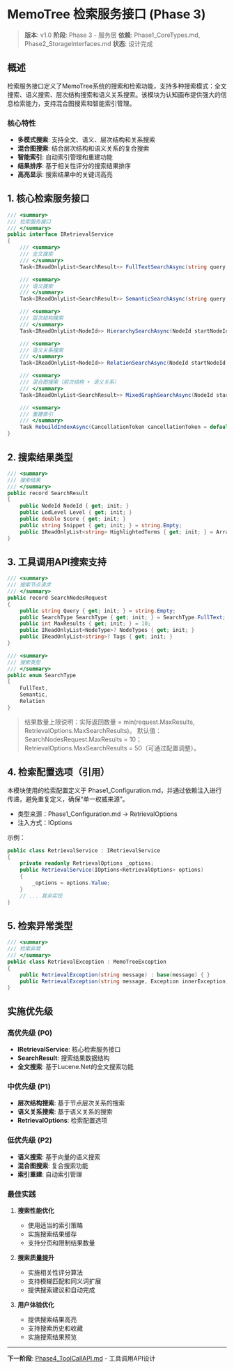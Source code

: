 # MemoTree 检索服务接口 (Phase 3)

> **版本**: v1.0
> **阶段**: Phase 3 - 服务层
> **依赖**: Phase1_CoreTypes.md, Phase2_StorageInterfaces.md
> **状态**: 设计完成

## 概述

检索服务接口定义了MemoTree系统的搜索和检索功能，支持多种搜索模式：全文搜索、语义搜索、层次结构搜索和语义关系搜索。该模块为认知画布提供强大的信息检索能力，支持混合图搜索和智能索引管理。

### 核心特性

- **多模式搜索**: 支持全文、语义、层次结构和关系搜索
- **混合图搜索**: 结合层次结构和语义关系的复合搜索
- **智能索引**: 自动索引管理和重建功能
- **结果排序**: 基于相关性评分的搜索结果排序
- **高亮显示**: 搜索结果中的关键词高亮

## 1. 核心检索服务接口

```csharp
/// <summary>
/// 检索服务接口
/// </summary>
public interface IRetrievalService
{
    /// <summary>
    /// 全文搜索
    /// </summary>
    Task<IReadOnlyList<SearchResult>> FullTextSearchAsync(string query, int maxResults = 10, CancellationToken cancellationToken = default);

    /// <summary>
    /// 语义搜索
    /// </summary>
    Task<IReadOnlyList<SearchResult>> SemanticSearchAsync(string query, int maxResults = 10, CancellationToken cancellationToken = default);

    /// <summary>
    /// 层次结构搜索
    /// </summary>
    Task<IReadOnlyList<NodeId>> HierarchySearchAsync(NodeId startNodeId, int maxDepth = 3, CancellationToken cancellationToken = default);

    /// <summary>
    /// 语义关系搜索
    /// </summary>
    Task<IReadOnlyList<NodeId>> RelationSearchAsync(NodeId startNodeId, RelationType relationType, int maxDepth = 3, CancellationToken cancellationToken = default);

    /// <summary>
    /// 混合图搜索（层次结构 + 语义关系）
    /// </summary>
    Task<IReadOnlyList<SearchResult>> MixedGraphSearchAsync(NodeId startNodeId, string query, int maxDepth = 2, bool includeHierarchy = true, bool includeSemanticRelations = true, CancellationToken cancellationToken = default);

    /// <summary>
    /// 重建索引
    /// </summary>
    Task RebuildIndexAsync(CancellationToken cancellationToken = default);
}
```

## 2. 搜索结果类型

```csharp
/// <summary>
/// 搜索结果
/// </summary>
public record SearchResult
{
    public NodeId NodeId { get; init; }
    public LodLevel Level { get; init; }
    public double Score { get; init; }
    public string Snippet { get; init; } = string.Empty;
    public IReadOnlyList<string> HighlightedTerms { get; init; } = Array.Empty<string>();
}
```

## 3. 工具调用API搜索支持

```csharp
/// <summary>
/// 搜索节点请求
/// </summary>
public record SearchNodesRequest
{
    public string Query { get; init; } = string.Empty;
    public SearchType SearchType { get; init; } = SearchType.FullText;
    public int MaxResults { get; init; } = 10;
    public IReadOnlyList<NodeType>? NodeTypes { get; init; }
    public IReadOnlyList<string>? Tags { get; init; }
}

/// <summary>
/// 搜索类型
/// </summary>
public enum SearchType
{
    FullText,
    Semantic,
    Relation
}
```

> 结果数量上限说明：实际返回数量 = min(request.MaxResults, RetrievalOptions.MaxSearchResults)。
> 默认值：SearchNodesRequest.MaxResults = 10；RetrievalOptions.MaxSearchResults = 50（可通过配置调整）。


## 4. 检索配置选项（引用）

本模块使用的检索配置定义于 Phase1_Configuration.md，并通过依赖注入进行传递，避免重复定义，确保“单一权威来源”。

- 类型来源：Phase1_Configuration.md → RetrievalOptions
- 注入方式：IOptions<RetrievalOptions>

示例：

```csharp
public class RetrievalService : IRetrievalService
{
    private readonly RetrievalOptions _options;
    public RetrievalService(IOptions<RetrievalOptions> options)
    {
        _options = options.Value;
    }
    // ... 其余实现
}
```

## 5. 检索异常类型

```csharp
/// <summary>
/// 检索异常
/// </summary>
public class RetrievalException : MemoTreeException
{
    public RetrievalException(string message) : base(message) { }
    public RetrievalException(string message, Exception innerException) : base(message, innerException) { }
}
```

## 实施优先级

### 高优先级 (P0)
- **IRetrievalService**: 核心检索服务接口
- **SearchResult**: 搜索结果数据结构
- **全文搜索**: 基于Lucene.Net的全文搜索功能

### 中优先级 (P1)
- **层次结构搜索**: 基于节点层次关系的搜索
- **语义关系搜索**: 基于语义关系的搜索
- **RetrievalOptions**: 检索配置选项

### 低优先级 (P2)
- **语义搜索**: 基于向量的语义搜索
- **混合图搜索**: 复合搜索功能
- **索引重建**: 自动索引管理

### 最佳实践

1. **搜索性能优化**
   - 使用适当的索引策略
   - 实施搜索结果缓存
   - 支持分页和限制结果数量

2. **搜索质量提升**
   - 实施相关性评分算法
   - 支持模糊匹配和同义词扩展
   - 提供搜索建议和自动完成

3. **用户体验优化**
   - 提供搜索结果高亮
   - 支持搜索历史和收藏
   - 实施搜索结果预览

---

**下一阶段**: [Phase4_ToolCallAPI.md](Phase4_ToolCallAPI.md) - 工具调用API设计
